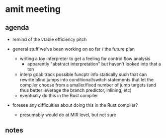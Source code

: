 # amit meeting

## agenda

- remind of the vtable efficiency pitch

- general stuff we've been working on so far / the future plan
    - writing a toy interpreter to get a feeling for control flow analysis
        - apparently "abstract interpretation" but haven't looked into that a ton
    - interp goal: track possible funcptr info statically such that can
      rewrite blind jumps into conditional/switch statements that let the
      compiler choose from a smaller/fixed number of jump targets (and thus
      better leverage the branch predictor, inlining, etc)
    - eventually do this in the Rust compiler

- foresee any difficulties about doing this in the Rust compiler?
    - presumably would do at MIR level, but not sure

## notes


